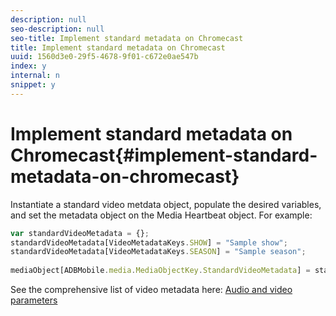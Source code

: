 ```yaml
---
description: null
seo-description: null
seo-title: Implement standard metadata on Chromecast
title: Implement standard metadata on Chromecast
uuid: 1560d3e0-29f5-4678-9f01-c672e0ae547b
index: y
internal: n
snippet: y
---
```


# Implement standard metadata on Chromecast{#implement-standard-metadata-on-chromecast}

Instantiate a standard video metdata object, populate the desired variables, and set the metadata object on the Media Heartbeat object. For example:

```js
var standardVideoMetadata = {}; 
standardVideoMetadata[VideoMetadataKeys.SHOW] = "Sample show"; 
standardVideoMetadata[VideoMetadataKeys.SEASON] = "Sample season"; 
 
mediaObject[ADBMobile.media.MediaObjectKey.StandardVideoMetadata] = standardVideoMetadata;
```

See the comprehensive list of video metadata here: [Audio and video parameters](../../../metrics-and-metadata/audio-video-parameters.md)

